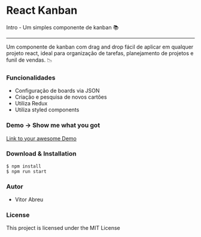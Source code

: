 React Kanban 
=======================================

Intro - Um simples componente de kanban :books:

* * *

Um componente de kanban com drag and drop fácil de aplicar em qualquer projeto react, ideal para organização de tarefas, planejamento de projetos e funil de vendas. :chart_with_downwards_trend:

### Funcionalidades

*   Configuração de boards via JSON
*   Criação e pesquisa de novos cartões
*   Utiliza Redux
*   Utiliza styled components

### Demo -> Show me what you got

[Link to your awesome Demo](#) 


### Download & Installation

```shell 
$ npm install
$ npm run start
```


### Autor

*   Vitor Abreu

### License

This project is licensed under the MIT License
